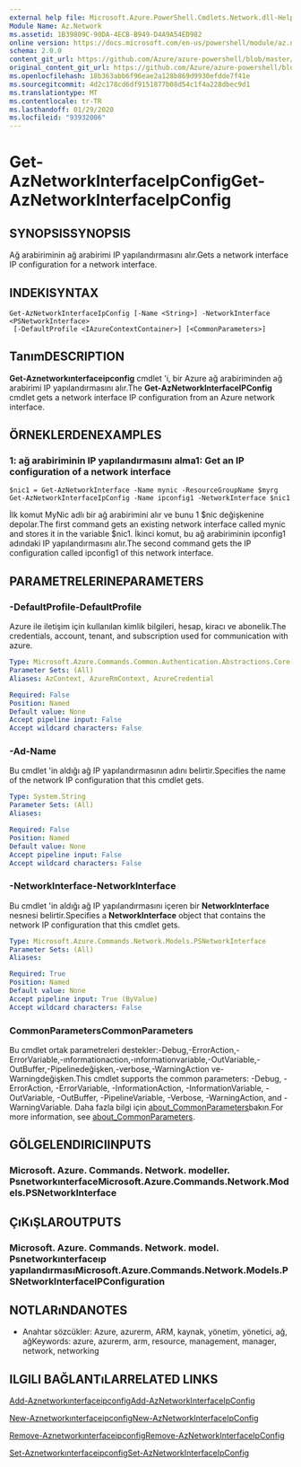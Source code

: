 ```yaml
---
external help file: Microsoft.Azure.PowerShell.Cmdlets.Network.dll-Help.xml
Module Name: Az.Network
ms.assetid: 1B39809C-90DA-4ECB-B949-D4A9A54ED982
online version: https://docs.microsoft.com/en-us/powershell/module/az.network/get-aznetworkinterfaceipconfig
schema: 2.0.0
content_git_url: https://github.com/Azure/azure-powershell/blob/master/src/Network/Network/help/Get-AzNetworkInterfaceIpConfig.md
original_content_git_url: https://github.com/Azure/azure-powershell/blob/master/src/Network/Network/help/Get-AzNetworkInterfaceIpConfig.md
ms.openlocfilehash: 18b363abb6f96eae2a128b869d9930efdde7f41e
ms.sourcegitcommit: 4d2c178cd6df9151877b08d54c1f4a228dbec9d1
ms.translationtype: MT
ms.contentlocale: tr-TR
ms.lasthandoff: 01/29/2020
ms.locfileid: "93932006"
---
```

# <span data-ttu-id="a524c-101">Get-AzNetworkInterfaceIpConfig</span><span class="sxs-lookup"><span data-stu-id="a524c-101">Get-AzNetworkInterfaceIpConfig</span></span>

## <span data-ttu-id="a524c-102">SYNOPSIS</span><span class="sxs-lookup"><span data-stu-id="a524c-102">SYNOPSIS</span></span>
<span data-ttu-id="a524c-103">Ağ arabiriminin ağ arabirimi IP yapılandırmasını alır.</span><span class="sxs-lookup"><span data-stu-id="a524c-103">Gets a network interface IP configuration for a network interface.</span></span>

## <span data-ttu-id="a524c-104">INDEKI</span><span class="sxs-lookup"><span data-stu-id="a524c-104">SYNTAX</span></span>

```
Get-AzNetworkInterfaceIpConfig [-Name <String>] -NetworkInterface <PSNetworkInterface>
 [-DefaultProfile <IAzureContextContainer>] [<CommonParameters>]
```

## <span data-ttu-id="a524c-105">Tanım</span><span class="sxs-lookup"><span data-stu-id="a524c-105">DESCRIPTION</span></span>
<span data-ttu-id="a524c-106">**Get-Aznetworkınterfaceipconfig** cmdlet 'i, bir Azure ağ arabiriminden ağ arabirimi IP yapılandırmasını alır.</span><span class="sxs-lookup"><span data-stu-id="a524c-106">The **Get-AzNetworkInterfaceIPConfig** cmdlet gets a network interface IP configuration from an Azure network interface.</span></span>

## <span data-ttu-id="a524c-107">ÖRNEKLERDEN</span><span class="sxs-lookup"><span data-stu-id="a524c-107">EXAMPLES</span></span>

### <span data-ttu-id="a524c-108">1: ağ arabiriminin IP yapılandırmasını alma</span><span class="sxs-lookup"><span data-stu-id="a524c-108">1: Get an IP configuration of a network interface</span></span>
```
$nic1 = Get-AzNetworkInterface -Name mynic -ResourceGroupName $myrg
Get-AzNetworkInterfaceIpConfig -Name ipconfig1 -NetworkInterface $nic1
```

<span data-ttu-id="a524c-109">İlk komut MyNic adlı bir ağ arabirimini alır ve bunu 1 $nic değişkenine depolar.</span><span class="sxs-lookup"><span data-stu-id="a524c-109">The first command gets an existing network interface called mynic and stores it in the variable $nic1.</span></span> <span data-ttu-id="a524c-110">İkinci komut, bu ağ arabiriminin ipconfig1 adındaki IP yapılandırmasını alır.</span><span class="sxs-lookup"><span data-stu-id="a524c-110">The second command gets the IP configuration called ipconfig1 of this network interface.</span></span>
    

## <span data-ttu-id="a524c-111">PARAMETRELERINE</span><span class="sxs-lookup"><span data-stu-id="a524c-111">PARAMETERS</span></span>

### <span data-ttu-id="a524c-112">-DefaultProfile</span><span class="sxs-lookup"><span data-stu-id="a524c-112">-DefaultProfile</span></span>
<span data-ttu-id="a524c-113">Azure ile iletişim için kullanılan kimlik bilgileri, hesap, kiracı ve abonelik.</span><span class="sxs-lookup"><span data-stu-id="a524c-113">The credentials, account, tenant, and subscription used for communication with azure.</span></span>

```yaml
Type: Microsoft.Azure.Commands.Common.Authentication.Abstractions.Core.IAzureContextContainer
Parameter Sets: (All)
Aliases: AzContext, AzureRmContext, AzureCredential

Required: False
Position: Named
Default value: None
Accept pipeline input: False
Accept wildcard characters: False
```

### <span data-ttu-id="a524c-114">-Ad</span><span class="sxs-lookup"><span data-stu-id="a524c-114">-Name</span></span>
<span data-ttu-id="a524c-115">Bu cmdlet 'in aldığı ağ IP yapılandırmasının adını belirtir.</span><span class="sxs-lookup"><span data-stu-id="a524c-115">Specifies the name of the network IP configuration that this cmdlet gets.</span></span>

```yaml
Type: System.String
Parameter Sets: (All)
Aliases:

Required: False
Position: Named
Default value: None
Accept pipeline input: False
Accept wildcard characters: False
```

### <span data-ttu-id="a524c-116">-NetworkInterface</span><span class="sxs-lookup"><span data-stu-id="a524c-116">-NetworkInterface</span></span>
<span data-ttu-id="a524c-117">Bu cmdlet 'in aldığı ağ IP yapılandırmasını içeren bir **NetworkInterface** nesnesi belirtir.</span><span class="sxs-lookup"><span data-stu-id="a524c-117">Specifies a **NetworkInterface** object that contains the network IP configuration that this cmdlet gets.</span></span>

```yaml
Type: Microsoft.Azure.Commands.Network.Models.PSNetworkInterface
Parameter Sets: (All)
Aliases:

Required: True
Position: Named
Default value: None
Accept pipeline input: True (ByValue)
Accept wildcard characters: False
```

### <span data-ttu-id="a524c-118">CommonParameters</span><span class="sxs-lookup"><span data-stu-id="a524c-118">CommonParameters</span></span>
<span data-ttu-id="a524c-119">Bu cmdlet ortak parametreleri destekler:-Debug,-ErrorAction,-ErrorVariable,-ınformationaction,-ınformationvariable,-OutVariable,-OutBuffer,-Pipelinedeğişken,-verbose,-WarningAction ve-Warningdeğişken.</span><span class="sxs-lookup"><span data-stu-id="a524c-119">This cmdlet supports the common parameters: -Debug, -ErrorAction, -ErrorVariable, -InformationAction, -InformationVariable, -OutVariable, -OutBuffer, -PipelineVariable, -Verbose, -WarningAction, and -WarningVariable.</span></span> <span data-ttu-id="a524c-120">Daha fazla bilgi için [about_CommonParameters](https://go.microsoft.com/fwlink/?LinkID=113216)bakın.</span><span class="sxs-lookup"><span data-stu-id="a524c-120">For more information, see [about_CommonParameters](https://go.microsoft.com/fwlink/?LinkID=113216).</span></span>

## <span data-ttu-id="a524c-121">GÖLGELENDIRICI</span><span class="sxs-lookup"><span data-stu-id="a524c-121">INPUTS</span></span>

### <span data-ttu-id="a524c-122">Microsoft. Azure. Commands. Network. modeller. Psnetworkınterface</span><span class="sxs-lookup"><span data-stu-id="a524c-122">Microsoft.Azure.Commands.Network.Models.PSNetworkInterface</span></span>

## <span data-ttu-id="a524c-123">ÇıKıŞLAR</span><span class="sxs-lookup"><span data-stu-id="a524c-123">OUTPUTS</span></span>

### <span data-ttu-id="a524c-124">Microsoft. Azure. Commands. Network. model. Psnetworkınterfaceıp yapılandırması</span><span class="sxs-lookup"><span data-stu-id="a524c-124">Microsoft.Azure.Commands.Network.Models.PSNetworkInterfaceIPConfiguration</span></span>

## <span data-ttu-id="a524c-125">NOTLARıNDA</span><span class="sxs-lookup"><span data-stu-id="a524c-125">NOTES</span></span>
* <span data-ttu-id="a524c-126">Anahtar sözcükler: Azure, azurerm, ARM, kaynak, yönetim, yönetici, ağ, ağ</span><span class="sxs-lookup"><span data-stu-id="a524c-126">Keywords: azure, azurerm, arm, resource, management, manager, network, networking</span></span>

## <span data-ttu-id="a524c-127">ILGILI BAĞLANTıLAR</span><span class="sxs-lookup"><span data-stu-id="a524c-127">RELATED LINKS</span></span>

[<span data-ttu-id="a524c-128">Add-Aznetworkınterfaceipconfig</span><span class="sxs-lookup"><span data-stu-id="a524c-128">Add-AzNetworkInterfaceIpConfig</span></span>](./Add-AzNetworkInterfaceIpConfig.md)

[<span data-ttu-id="a524c-129">New-Aznetworkınterfaceipconfig</span><span class="sxs-lookup"><span data-stu-id="a524c-129">New-AzNetworkInterfaceIpConfig</span></span>](./New-AzNetworkInterfaceIpConfig.md)

[<span data-ttu-id="a524c-130">Remove-Aznetworkınterfaceipconfig</span><span class="sxs-lookup"><span data-stu-id="a524c-130">Remove-AzNetworkInterfaceIpConfig</span></span>](./Remove-AzNetworkInterfaceIpConfig.md)

[<span data-ttu-id="a524c-131">Set-Aznetworkınterfaceipconfig</span><span class="sxs-lookup"><span data-stu-id="a524c-131">Set-AzNetworkInterfaceIpConfig</span></span>](./Set-AzNetworkInterfaceIpConfig.md)


